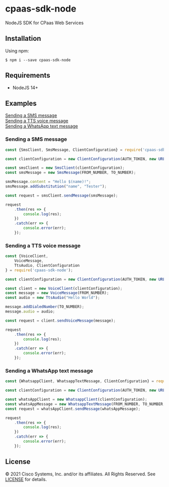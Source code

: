# cpaas-sdk-node

NodeJS SDK for CPaas Web Services

## Installation
Using npm:
```shell
$ npm i --save cpaas-sdk-node
```

## Requirements

- NodeJS 14+

## Examples
[Sending a SMS message](#sending-a-sms-message)\
[Sending a TTS voice message](#sending-a-tts-voice-message)\
[Sending a WhatsApp text message](#sending-a-whatsapp-text-message)

### Sending a SMS message

````javascript
const {SmsClient, SmsMessage, ClientConfiguration} = require('cpaas-sdk-node');

const clientConfiguration = new ClientConfiguration(AUTH_TOKEN, new URL(API_URL));

const smsClient = new SmsClient(clientConfiguration);
const smsMessage = new SmsMessage(FROM_NUMBER, TO_NUMBER);

smsMessage.content = "Hello $(name)!";
smsMessage.addSubstitution("name", "Tester");

const request = smsClient.sendMessage(smsMessage);

request
    .then(res => {
        console.log(res);
    })
    .catch(err => {
        console.error(err);
    });
````

### Sending a TTS voice message

````javascript
const {VoiceClient,
    VoiceMessage,
    TtsAudio, ClientConfiguration
} = require('cpaas-sdk-node');

const clientConfiguration = new ClientConfiguration(AUTH_TOKEN, new URL(API_URL));

const client = new VoiceClient(clientConfiguration);
const message = new VoiceMessage(FROM_NUMBER);
const audio = new TtsAudio("Hello World");

message.addDialedNumber(TO_NUMBER);
message.audio = audio;

const request = client.sendVoiceMessage(message);

request
    .then(res => {
        console.log(res);
    })
    .catch(err => {
        console.error(err);
    });

````

### Sending a WhatsApp text message

````javascript
const {WhatsappClient, WhatsappTextMessage, ClientConfiguration} = require('cpaas-sdk-node');

const clientConfiguration = new ClientConfiguration(AUTH_TOKEN, new URL(API_URL));

const whatsAppClient = new WhatsappClient(clientConfiguration);
const whatsAppMessage = new WhatsappTextMessage(FROM_NUMBER, TO_NUMBER, "Hello World!");
const request = whatsAppClient.sendMessage(whatsAppMessage);

request
    .then(res => {
        console.log(res);
    })
    .catch(err => {
        console.error(err);
    });

````

## License

&copy; 2021 Cisco Systems, Inc. and/or its affiliates. All Rights Reserved. See [LICENSE](LICENSE) for details.